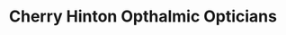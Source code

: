 ---
title: "Cherry Hinton Opthalmic Opticians"
url: /cambridge/cherry-hinton-opthalmic-opticians/
shop: optician
---
